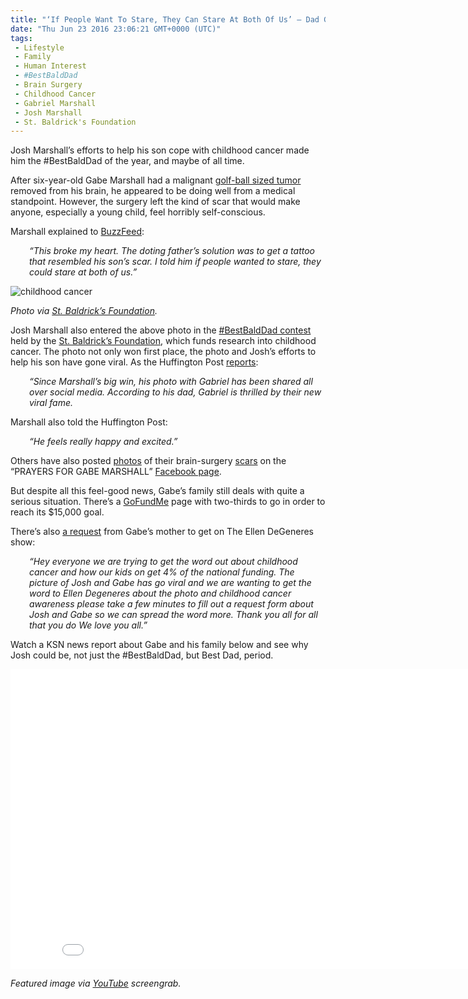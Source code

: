 ```yaml
---
title: "‘If People Want To Stare, They Can Stare At Both Of Us’ — Dad Gets Tattoo To Match His Kid’s Brain Tumor Scar (VIDEO)"
date: "Thu Jun 23 2016 23:06:21 GMT+0000 (UTC)"
tags: 
 - Lifestyle
 - Family
 - Human Interest
 - #BestBaldDad
 - Brain Surgery
 - Childhood Cancer
 - Gabriel Marshall
 - Josh Marshall
 - St. Baldrick's Foundation
---
```

<p><!-- Quick Adsense WordPress Plugin: http://quicksense.net/ --></p><p>Josh Marshall&#x2019;s efforts to help his son cope with childhood cancer made him the #BestBaldDad of the year, and maybe of all time.</p><p>After six-year-old Gabe Marshall had a malignant&#xA0;<a href="https://www.facebook.com/groups/1443364242622293/" onclick="__gaTracker(&apos;send&apos;, &apos;event&apos;, &apos;outbound-article&apos;, &apos;https://www.facebook.com/groups/1443364242622293/&apos;, &apos;golf-ball sized tumor&apos;);">golf-ball sized tumor</a> removed from his brain, he appeared to be doing well from a medical standpoint. However, the surgery left the kind of scar that would make anyone, especially a young child, feel horribly self-conscious.</p><p>Marshall explained to&#xA0;<a href="https://www.buzzfeed.com/victoriasanusi/this-dad-got-a-tattoo-of-his-sons-cancer-surgery-scar?utm_term=.utBdpeVBV#.hlqz8q4W4" onclick="__gaTracker(&apos;send&apos;, &apos;event&apos;, &apos;outbound-article&apos;, &apos;https://www.buzzfeed.com/victoriasanusi/this-dad-got-a-tattoo-of-his-sons-cancer-surgery-scar?utm_term=.utBdpeVBV#.hlqz8q4W4&apos;, &apos;BuzzFeed&apos;);" target="_blank">BuzzFeed</a>:</p><p style="padding-left: 30px;"><em>&#x201C;This broke my heart. The doting father&#x2019;s solution was to get a tattoo that resembled his son&#x2019;s scar. I told him if people wanted to stare, they could stare at both of us.&#x201D;</em></p><div id="attachment_138817" style="width: 610px" class="wp-caption aligncenter"><img class="wp-image-138817 size-large" src="//i2.wp.com/cdn.liberalamerica.org/wp-content/uploads/2016/06/Josh-Marshall-Gabe-Marshall-600x425.png?resize=600%2C425" alt="childhood cancer" srcset="http://cdn.liberalamerica.org/wp-content/uploads/2016/06/Josh-Marshall-Gabe-Marshall.png 600w, http://cdn.liberalamerica.org/wp-content/uploads/2016/06/Josh-Marshall-Gabe-Marshall.png 64w, http://cdn.liberalamerica.org/wp-content/uploads/2016/06/Josh-Marshall-Gabe-Marshall.png 350w, http://cdn.liberalamerica.org/wp-content/uploads/2016/06/Josh-Marshall-Gabe-Marshall.png 636w" sizes="(max-width: 600px) 100vw, 600px" data-recalc-dims="1">
<p class="wp-caption-text"><em>Photo via <a href="http://www.stbaldricks.org/blog/post/and-the-2016-bestbalddad-is?utm_source=instagram&amp;utm_medium=socialmedia&amp;utm_content=bbd2016winnerblog&amp;utm_campaign=blog" onclick="__gaTracker(&apos;send&apos;, &apos;event&apos;, &apos;outbound-article&apos;, &apos;http://www.stbaldricks.org/blog/post/and-the-2016-bestbalddad-is?utm_source=instagram&amp;utm_medium=socialmedia&amp;utm_content=bbd2016winnerblog&amp;utm_campaign=blog&apos;, &apos;St. Baldrick\&apos;s Foundation&apos;);" target="_blank">St. Baldrick&#x2019;s Foundation</a>.</em></p>
</div><p>Josh Marshall also entered the above photo in the <a href="http://www.stbaldricks.org/blog/post/and-the-2016-bestbalddad-is?utm_source=instagram&amp;utm_medium=socialmedia&amp;utm_content=bbd2016winnerblog&amp;utm_campaign=blog" onclick="__gaTracker(&apos;send&apos;, &apos;event&apos;, &apos;outbound-article&apos;, &apos;http://www.stbaldricks.org/blog/post/and-the-2016-bestbalddad-is?utm_source=instagram&amp;utm_medium=socialmedia&amp;utm_content=bbd2016winnerblog&amp;utm_campaign=blog&apos;, &apos;#BestBaldDad contest&apos;);" target="_blank">#BestBaldDad contest</a> held by the&#xA0;<a href="http://www.stbaldricks.org/faq#sbfinfo-answer1" onclick="__gaTracker(&apos;send&apos;, &apos;event&apos;, &apos;outbound-article&apos;, &apos;http://www.stbaldricks.org/faq#sbfinfo-answer1&apos;, &apos;St. Baldrick\&apos;s Foundation&apos;);" target="_blank">St. Baldrick&#x2019;s Foundation</a>, which funds research into childhood cancer. The photo not only won first place, the photo and Josh&#x2019;s efforts to help his son have gone viral. As the Huffington Post <a href="http://www.huffingtonpost.com/entry/josh-marshall-tattoo-cancer_us_576997d7e4b09926ce5cd9a6?section=" onclick="__gaTracker(&apos;send&apos;, &apos;event&apos;, &apos;outbound-article&apos;, &apos;http://www.huffingtonpost.com/entry/josh-marshall-tattoo-cancer_us_576997d7e4b09926ce5cd9a6?section=&apos;, &apos;reports&apos;);">reports</a>:</p><p style="padding-left: 30px;"><em>&#x201C;Since Marshall&#x2019;s big win, his photo with Gabriel has been shared all over social media.&#xA0;According to his dad, Gabriel is thrilled by their new viral fame.&#xA0;</em></p><p>Marshall also told the Huffington Post:</p><p style="padding-left: 30px;"><em>&#x201C;He feels really happy and excited.&#x201D;</em></p><p>Others have also posted <a href="https://www.facebook.com/groups/1443364242622293/permalink/1605371553088227/" onclick="__gaTracker(&apos;send&apos;, &apos;event&apos;, &apos;outbound-article&apos;, &apos;https://www.facebook.com/groups/1443364242622293/permalink/1605371553088227/&apos;, &apos;photos&apos;);">photos</a> of their brain-surgery <a href="https://www.facebook.com/groups/1443364242622293/permalink/1605820263043356/" onclick="__gaTracker(&apos;send&apos;, &apos;event&apos;, &apos;outbound-article&apos;, &apos;https://www.facebook.com/groups/1443364242622293/permalink/1605820263043356/&apos;, &apos;scars&apos;);">scars</a> on the &#x201C;PRAYERS FOR GABE MARSHALL&#x201D; <a href="https://www.facebook.com/groups/1443364242622293/" onclick="__gaTracker(&apos;send&apos;, &apos;event&apos;, &apos;outbound-article&apos;, &apos;https://www.facebook.com/groups/1443364242622293/&apos;, &apos;Facebook page&apos;);" target="_blank">Facebook page</a>.</p><p>But despite all this feel-good news, Gabe&#x2019;s family still deals with quite a serious situation. There&#x2019;s a <a href="https://www.gofundme.com/oktnv8" onclick="__gaTracker(&apos;send&apos;, &apos;event&apos;, &apos;outbound-article&apos;, &apos;https://www.gofundme.com/oktnv8&apos;, &apos;GoFundMe&apos;);">GoFundMe</a> page with two-thirds to go in order to reach its $15,000 goal.</p><p><!-- Quick Adsense WordPress Plugin: http://quicksense.net/ --></p><p>There&#x2019;s also <a href="https://www.facebook.com/groups/1443364242622293/permalink/1605519406406775/" onclick="__gaTracker(&apos;send&apos;, &apos;event&apos;, &apos;outbound-article&apos;, &apos;https://www.facebook.com/groups/1443364242622293/permalink/1605519406406775/&apos;, &apos;a request&apos;);" target="_blank">a request</a> from Gabe&#x2019;s mother to get on The Ellen DeGeneres show:</p><p style="padding-left: 30px;"><em>&#x201C;Hey everyone we are trying to get the word out about childhood cancer and how our kids on get 4% of the national funding. The picture of Josh and Gabe has go viral and we are wanting to get the word to Ellen Degeneres about the photo and childhood cancer awareness please take a few minutes to fill out a request form about Josh and Gabe so we can spread the word more. Thank you all for all that you do We love you all.&#x201D;</em></p><p>Watch a KSN news report about Gabe and his family below and see why Josh could be, not just the #BestBaldDad, but Best Dad, period.</p><p><iframe src="//www.youtube.com/embed/4qEg_GJ3kbc" width="853" height="480" frameborder="0" allowfullscreen="allowfullscreen"></iframe></p><p><em>Featured image via <a href="https://www.youtube.com/watch?v=4qEg_GJ3kbc" onclick="__gaTracker(&apos;send&apos;, &apos;event&apos;, &apos;outbound-article&apos;, &apos;https://www.youtube.com/watch?v=4qEg_GJ3kbc&apos;, &apos;YouTube&apos;);">YouTube</a> screengrab.</em></p><div style="font-size:0px;height:0px;line-height:0px;margin:0;padding:0;clear:both"></div>